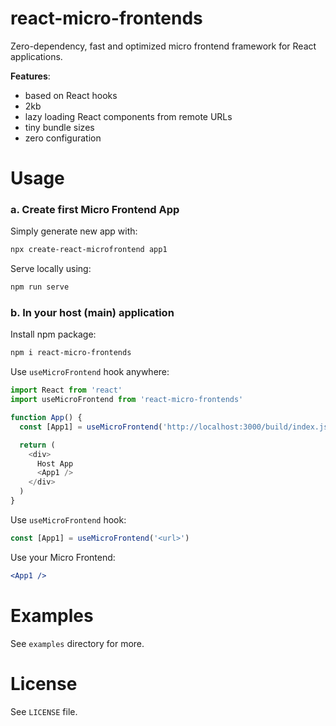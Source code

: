 # react-micro-frontends

Zero-dependency, fast and optimized micro frontend framework for React applications.

**Features**:

- based on React hooks
- 2kb
- lazy loading React components from remote URLs
- tiny bundle sizes
- zero configuration

# Usage

### a. Create first Micro Frontend App

Simply generate new app with:

```bash
npx create-react-microfrontend app1
```

Serve locally using:

```bash
npm run serve
```

### b. In your host (main) application

Install npm package:

```bash
npm i react-micro-frontends
```

Use `useMicroFrontend` hook anywhere:

```js
import React from 'react'
import useMicroFrontend from 'react-micro-frontends'

function App() {
  const [App1] = useMicroFrontend('http://localhost:3000/build/index.js')

  return (
    <div>
      Host App
      <App1 />
    </div>
  )
}
```

Use `useMicroFrontend` hook:

```js
const [App1] = useMicroFrontend('<url>')
```

Use your Micro Frontend:

```jsx
<App1 />
```

# Examples

See `examples` directory for more.

# License

See `LICENSE` file.
